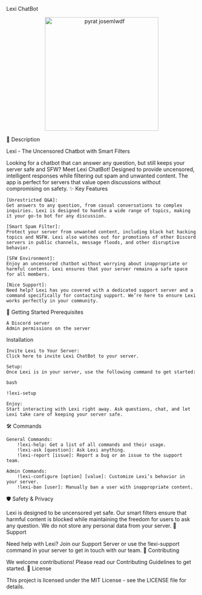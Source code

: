Lexi ChatBot

<p align="center">
  <img src="[logo.png](https://github.com/josemlwdf/media/blob/main/lexi/Lexi_Avatar.jpg)" alt="pyrat josemlwdf" width="300" height="300">
</p>
📝 Description

Lexi - The Uncensored Chatbot with Smart Filters

Looking for a chatbot that can answer any question, but still keeps your server safe and SFW? Meet Lexi ChatBot! Designed to provide uncensored, intelligent responses while filtering out spam and unwanted content. The app is perfect for servers that value open discussions without compromising on safety.
✨ Key Features

    [Unrestricted Q&A]:
    Get answers to any question, from casual conversations to complex inquiries. Lexi is designed to handle a wide range of topics, making it your go-to bot for any discussion.

    [Smart Spam Filter]:
    Protect your server from unwanted content, including black hat hacking topics and NSFW. Lexi also watches out for promotions of other Discord servers in public channels, message floods, and other disruptive behavior.

    [SFW Environment]:
    Enjoy an uncensored chatbot without worrying about inappropriate or harmful content. Lexi ensures that your server remains a safe space for all members.

    [Nice Support]:
    Need help? Lexi has you covered with a dedicated support server and a command specifically for contacting support. We’re here to ensure Lexi works perfectly in your community.

🚀 Getting Started
Prerequisites

    A Discord server
    Admin permissions on the server

Installation

    Invite Lexi to Your Server:
    Click here to invite Lexi ChatBot to your server.

    Setup:
    Once Lexi is in your server, use the following command to get started:

    bash

    !lexi-setup

    Enjoy:
    Start interacting with Lexi right away. Ask questions, chat, and let Lexi take care of keeping your server safe.

🛠️ Commands

    General Commands:
        !lexi-help: Get a list of all commands and their usage.
        !lexi-ask [question]: Ask Lexi anything.
        !lexi-report [issue]: Report a bug or an issue to the support team.

    Admin Commands:
        !lexi-configure [option] [value]: Customize Lexi’s behavior in your server.
        !lexi-ban [user]: Manually ban a user with inappropriate content.

🛡️ Safety & Privacy

Lexi is designed to be uncensored yet safe. Our smart filters ensure that harmful content is blocked while maintaining the freedom for users to ask any question. We do not store any personal data from your server.
👥 Support

Need help with Lexi? Join our Support Server or use the !lexi-support command in your server to get in touch with our team.
🤝 Contributing

We welcome contributions! Please read our Contributing Guidelines to get started.
📝 License

This project is licensed under the MIT License - see the LICENSE file for details.
